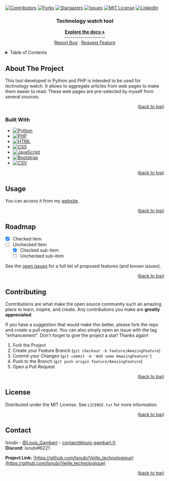 <a name="readme-top"></a>

<!-- Projet Shields -->
[![Contributors][contributors-shield]][contributors-url]
[![Forks][forks-shield]][forks-url]
[![Stargazers][stars-shield]][stars-url]
[![Issues][issues-shield]][issues-url]
[![MIT License][license-shield]][license-url]
[![LinkedIn][linkedin-shield]][linkedin-url]

<!-- Replace these markers with infos - "Veille_technologique"-->

<!-- PROJECT LOGO
<br />
<div align="center">
  <a href="https://github.com/Isnubi/Veille_technologique/">
    <img src="x/x.png" alt="Logo">
  </a>
-->


<h3 align="center">Technology watch tool</h3>
  <p align="center">
    <a href="https://github.com/Isnubi/Veille_technologique/"><strong>Explore the docs »</strong></a>
    <br />--------------------
    <br />
    <a href="https://github.com/Isnubi/Veille_technologique/issues">Report Bug</a>
    ·
    <a href="https://github.com/Isnubi/Veille_technologique/issues">Request Feature</a>
  </p>
</div>


<!-- TABLE OF CONTENTS -->
<details>
  <summary>Table of Contents</summary>
  <ol>
    <li>
      <a href="#about-the-project">About The Project</a>
      <ul>
        <li><a href="#built-with">Built With</a></li>
      </ul>
    </li>
    <li><a href="#usage">Usage</a></li>
    <li><a href="#roadmap">Roadmap</a></li>
    <li><a href="#contributing">Contributing</a></li>
    <li><a href="#license">License</a></li>
    <li><a href="#contact">Contact</a></li>
  </ol>
</details>



<!-- ABOUT THE PROJECT -->
## About The Project
<!--
<div align="center">
    <img src="x/x.png" alt="Logo">
</div>
-->

This tool developed in Python and PHP is intended to be used for technology watch.
It allows to aggregate articles from web pages to make them easier to read.
These web pages are pre-selected by myself from several sources.

<p align="right">(<a href="#readme-top">back to top</a>)</p>



### Built With

* [![Python][Python-shield]][Python-url]
* [![PHP][PHP-shield]][PHP-url]
* [![HTML][HTML-shield]][HTML-url]
* [![CSS][CSS-shield]][CSS-url]
* [![JavaScript][JavaScript-shield]][JavaScript-url]
* [![Bootstrap][Bootstrap-shield]][Bootstrap-url]
* [![CSV][CSV-shield]][CSV-url]

<p align="right">(<a href="#readme-top">back to top</a>)</p>



<!-- USAGE EXAMPLES -->
## Usage

You can access it from my [website](https://www.louis-gambart.ovh/).

<p align="right">(<a href="#readme-top">back to top</a>)</p>



<!-- ROADMAP -->
## Roadmap

- [x] Checked item
- [ ] Unchecked item
    - [x] Checked sub-item
    - [ ] Unchecked sub-item

See the [open issues](https://github.com/Isnubi/Veille_technologique/issues) for a full list of proposed features (and known issues).

<p align="right">(<a href="#readme-top">back to top</a>)</p>



<!-- CONTRIBUTING -->
## Contributing

Contributions are what make the open source community such an amazing place to learn, inspire, and create. Any contributions you make are **greatly appreciated**.

If you have a suggestion that would make this better, please fork the repo and create a pull request. You can also simply open an issue with the tag "enhancement".
Don't forget to give the project a star! Thanks again!

1. Fork the Project
2. Create your Feature Branch (`git checkout -b feature/AmazingFeature`)
3. Commit your Changes (`git commit -m 'Add some AmazingFeature'`)
4. Push to the Branch (`git push origin feature/AmazingFeature`)
5. Open a Pull Request

<p align="right">(<a href="#readme-top">back to top</a>)</p>



<!-- LICENSE -->
## License

Distributed under the MIT License. See `LICENSE.txt` for more information.

<p align="right">(<a href="#readme-top">back to top</a>)</p>



<!-- CONTACT -->
## Contact


Isnubi - [@Louis_Gambart](https://twitter.com/Louis_Gambart) - contact@louis-gambart.fr
<br>**Discord:** isnubi#6221

**Project Link:** [https://github.com/Isnubi/Veille_technologique](https://github.com/Isnubi/Veille_technologique)

<p align="right">(<a href="#readme-top">back to top</a>)</p>




<!-- MARKDOWN LINKS & IMAGES -->
<!-- https://www.markdownguide.org/basic-syntax/#reference-style-links -->
[contributors-shield]: https://img.shields.io/github/contributors/Isnubi/Veille_technologique.svg?style=for-the-badge
[contributors-url]: https://github.com/Isnubi/Veille_technologique/graphs/contributors
[forks-shield]: https://img.shields.io/github/forks/Isnubi/Veille_technologique.svg?style=for-the-badge
[forks-url]: https://github.com/Isnubi/Veille_technologique/network/members
[stars-shield]: https://img.shields.io/github/stars/Isnubi/Veille_technologique.svg?style=for-the-badge
[stars-url]: https://github.com/Isnubi/Veille_technologique/stargazers
[issues-shield]: https://img.shields.io/github/issues/Isnubi/Veille_technologique.svg?style=for-the-badge
[issues-url]: https://github.com/Isnubi/Veille_technologique/issues
[license-shield]: https://img.shields.io/github/license/Isnubi/Veille_technologique.svg?style=for-the-badge
[license-url]: https://github.com/Isnubi/Veille_technologique/blob/master/LICENSE.md
[linkedin-shield]: https://img.shields.io/badge/-LinkedIn-black.svg?style=for-the-badge&logo=linkedin&colorB=555
[linkedin-url]: https://linkedin.com/in/louis-gambart
[Python-shield]: https://img.shields.io/badge/Python-3776AB?style=for-the-badge&logo=python&logoColor=white
[Python-url]: https://www.python.org/
[JSON-shield]: https://img.shields.io/badge/JSON-5E5C5C?style=for-the-badge&logo=json&logoColor=white
[JSON-url]: https://www.json.org/json-en.html
[Markdown-shield]: https://img.shields.io/badge/Markdown-000000?style=for-the-badge&logo=markdown&logoColor=white
[Markdown-url]: https://www.markdownguide.org/
[HTML-shield]: https://img.shields.io/badge/HTML5-E34F26?style=for-the-badge&logo=html5&logoColor=white
[HTML-url]: https://www.w3.org/html/
[CSS-shield]: https://img.shields.io/badge/CSS3-1572B6?style=for-the-badge&logo=css3&logoColor=white
[CSS-url]: https://www.w3.org/Style/CSS/Overview.en.html
[JavaScript-shield]: https://img.shields.io/badge/JavaScript-F7DF1E?style=for-the-badge&logo=javascript&logoColor=black
[JavaScript-url]: https://www.javascript.com/
[PHP-shield]: https://img.shields.io/badge/PHP-777BB4?style=for-the-badge&logo=php&logoColor=white
[PHP-url]: https://www.php.net/
[MySQL-shield]: https://img.shields.io/badge/MySQL-00000F?style=for-the-badge&logo=mysql&logoColor=white
[MySQL-url]: https://www.mysql.com/
[Java-shield]: https://img.shields.io/badge/Java-ED8B00?style=for-the-badge&logo=java&logoColor=white
[Java-url]: https://www.java.com/
[C-shield]: https://img.shields.io/badge/C-00599C?style=for-the-badge&logo=c&logoColor=white
[C-url]: https://en.wikipedia.org/wiki/C_(programming_language)
[CSV-shield]: https://img.shields.io/badge/CSV-239120?style=for-the-badge&logo=csv&logoColor=white
[CSV-url]: https://en.wikipedia.org/wiki/Comma-separated_values
[Bootstrap-shield]: https://img.shields.io/badge/Bootstrap-563D7C?style=for-the-badge&logo=bootstrap&logoColor=white
[Bootstrap-url]: https://getbootstrap.com
[Twitter-shield]: https://img.shields.io/twitter/follow/Louis_Gambart?style=social
[Twitter-url]: https://twitter.com/Louis_Gambart/